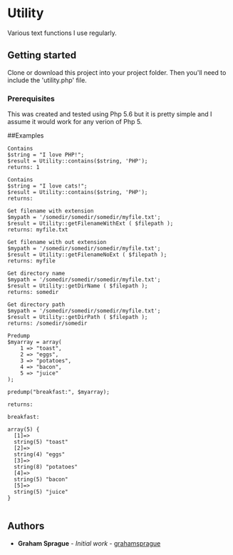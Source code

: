 # Utility
Various text functions I use regularly.

## Getting started

Clone or download this project into your project folder. Then you'll need to include the 'utility.php' file.


### Prerequisites

This was created and tested using Php 5.6 but it is pretty simple and I assume it would work for any verion of Php 5.

##Examples

```
Contains
$string = "I love PHP!";
$result = Utility::contains($string, 'PHP');
returns: 1

Contains
$string = "I love cats!";
$result = Utility::contains($string, 'PHP');
returns:

Get filename with extension
$mypath = '/somedir/somedir/somedir/myfile.txt';
$result = Utility::getFilenameWithExt ( $filepath );
returns: myfile.txt

Get filename with out extension
$mypath = '/somedir/somedir/somedir/myfile.txt';
$result = Utility::getFilenameNoExt ( $filepath );
returns: myfile

Get directory name
$mypath = '/somedir/somedir/somedir/myfile.txt';
$result = Utility::getDirName ( $filepath );
returns: somedir

Get directory path
$mypath = '/somedir/somedir/somedir/myfile.txt';
$result = Utility::getDirPath ( $filepath );
returns: /somedir/somedir

Predump
$myarray = array(
	1 => "toast",
	2 => "eggs",
	3 => "potatoes",
	4 => "bacon",
	5 => "juice"
);

predump("breakfast:", $myarray);

returns:

breakfast:

array(5) {
  [1]=>
  string(5) "toast"
  [2]=>
  string(4) "eggs"
  [3]=>
  string(8) "potatoes"
  [4]=>
  string(5) "bacon"
  [5]=>
  string(5) "juice"
}


```




## Authors

* **Graham Sprague** - *Initial work* - [grahamsprague](https://github.com/grahamsprague/)
